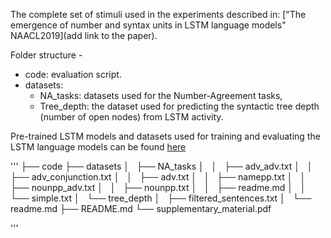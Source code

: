 The complete set of stimuli used in the experiments described in: ["The emergence of number and syntax units in LSTM language models" NAACL2019](add link to the paper).

Folder structure - 
* code: evaluation script.
* datasets:
  * NA_tasks:  datasets used for the Number-Agreement tasks,
  * Tree_depth: the dataset used for predicting the syntactic tree depth (number of open nodes) from LSTM activity.

Pre-trained LSTM models and datasets used for training and evaluating the LSTM language models can be found [here](https://github.com/facebookresearch/colorlessgreenRNNs)


'''
├── code
├── datasets
│   ├── NA_tasks
│   │   ├── adv_adv.txt
│   │   ├── adv_conjunction.txt
│   │   ├── adv.txt
│   │   ├── namepp.txt
│   │   ├── nounpp_adv.txt
│   │   ├── nounpp.txt
│   │   ├── readme.md
│   │   └── simple.txt
│   └── tree_depth
│       ├── filtered_sentences.txt
│       └── readme.md
├── README.md
└── supplementary_material.pdf

'''
